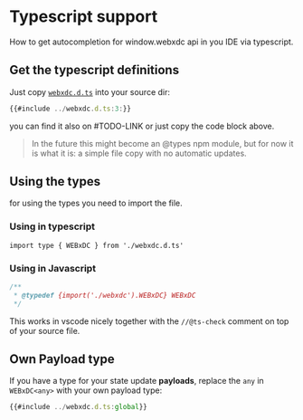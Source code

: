# Typescript support

How to get autocompletion for window.webxdc api in you IDE via typescript.

## Get the typescript definitions

Just copy [`webxdc.d.ts`](#TODO-LINK) into your source dir:

```typescript
{{#include ../webxdc.d.ts:3:}}
```

you can find it also on #TODO-LINK or just copy the code block above.

> In the future this might become an @types npm module, but for now it is what it is: a simple file copy with no automatic updates.

## Using the types

for using the types you need to import the file.

### Using in typescript

```tyspescript
import type { WEBxDC } from './webxdc.d.ts'
```

### Using in Javascript

```javascript
/**
 * @typedef {import('./webxdc').WEBxDC} WEBxDC
 */
```

This works in vscode nicely together with the `//@ts-check` comment on top of your source file.

## Own Payload type

If you have a type for your state update **payloads**, replace the `any` in `WEBxDC<any>` with your own payload type:

```typescript
{{#include ../webxdc.d.ts:global}}
```
